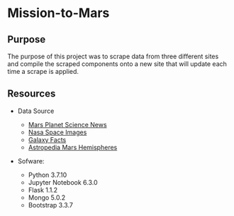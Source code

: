 # Mission-to-Mars

## Purpose
The purpose of this project was to scrape data from three different sites and compile the scraped components onto a new site that will update each time a scrape is applied.

## Resources
- Data Source
  - [Mars Planet Science News](https://redplanetscience.com/)
  - [Nasa Space Images](https://spaceimages-mars.com)
  - [Galaxy Facts](https://galaxyfacts-mars.com)
  - [Astropedia Mars Hemispheres](https://marshemispheres.com)

- Sofware:
  - Python 3.7.10
  - Jupyter Notebook 6.3.0
  - Flask 1.1.2
  - Mongo 5.0.2
  - Bootstrap 3.3.7
